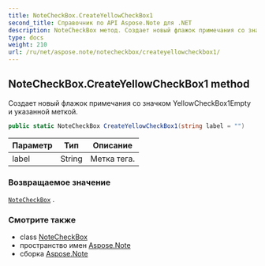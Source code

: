 ```yaml
---
title: NoteCheckBox.CreateYellowCheckBox1
second_title: Справочник по API Aspose.Note для .NET
description: NoteCheckBox метод. Создает новый флажок примечания со значком YellowCheckBox1Empty и указанной меткой.
type: docs
weight: 210
url: /ru/net/aspose.note/notecheckbox/createyellowcheckbox1/
---
```

## NoteCheckBox.CreateYellowCheckBox1 method

Создает новый флажок примечания со значком YellowCheckBox1Empty и указанной меткой.

```csharp
public static NoteCheckBox CreateYellowCheckBox1(string label = "")
```

| Параметр | Тип | Описание |
| --- | --- | --- |
| label | String | Метка тега. |

### Возвращаемое значение

[`NoteCheckBox`](../) .

### Смотрите также

* class [NoteCheckBox](../)
* пространство имен [Aspose.Note](../../notecheckbox/)
* сборка [Aspose.Note](../../../)


